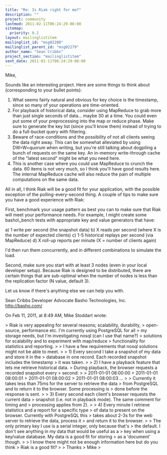 ```yaml
---
title: "Re: Is Riak right for me?"
description: ""
project: community
lastmod: 2011-02-11T06:24:29-08:00
sitemap:
  priority: 0.2
layout: mailinglistitem
mailinglist_id: "msg02280"
mailinglist_parent_id: "msg02279"
author_name: "Sean Cribbs"
project_section: "mailinglistitem"
sent_date: 2011-02-11T06:24:29-08:00
---
```



Mike,

Sounds like an interesting project. Here are some things to think about 
(corresponding to your bullet points):

1) What seems fairly natural and obvious for key choice is the timestamp, since 
so many of your operations are time-oriented.
2) For playback of historical data, consider using MapReduce to grab more than 
just single seconds of data... maybe 30 at a time. You could even put some of 
your preprocessing into the map or reduce phase. Make sure to generate the key 
list (since you'll know them) instead of trying to do a full-bucket query with 
filtering.
3) Beware of race-conditions and the possibility of not all clients seeing the 
data right away. This can be somewhat alleviated by using DW=W=quorum when 
writing, but you're still talking about dogpiling a bunch of requests on the 
same key. An in-memory write-through cache of the "latest second" might be what 
you need here.
4) This is another case where you could use MapReduce to crunch the data. 60 
items is not very much, so I think you'll have good results here. The internal 
MapReduce cache will also reduce the pain of multiple computations on the same 
data.

All in all, I think Riak will be a good fit for your application, with the 
possible exception of the polling-every-second thing. A couple of tips to make 
sure you have a good experience with Riak:

First, benchmark your usage pattern as best you can to make sure that Riak will 
meet your performance needs. For example, I might create some basho\\_bench 
tests with appropriate key and value generators that have:

a) 1 write per second (the snapshot data)
b) X reads per second (where X is the number of expected clients)
c) 1-5 historical replays per second (via MapReduce)
d) X roll-up reports per minute (X = number of clients again)

I'd then run them concurrently, and in different combinations to simulate the 
load.

Second, make sure you start with at least 3 nodes (even in your local developer 
setup). Because Riak is designed to be distributed, there are certain things 
that are sub-optimal when the number of nodes is less than the replication 
factor (N value, default 3).

Let us know if there's anything else we can help you with.

Sean Cribbs 
Developer Advocate
Basho Technologies, Inc.
http://basho.com/

On Feb 11, 2011, at 8:49 AM, Mike Stoddart wrote:

&gt; Riak is very appealing for several reasons; scalability, durability,
&gt; open-source, performance etc. I'm currently using PostgreSQL for all
&gt; my storage needs, but I'm investigating nosql (can I use that name?)
&gt; solutions for scalability and to experiment with map/reduce
&gt; functionality for statistics and reporting.
&gt; 
&gt; I have a few requirements that nosql solutions might not be able to meet.
&gt; 
&gt; 1) Every second I take a snapshot of my data and store it in the
&gt; database in one record. Each recorded snapshot includes the timestamp
&gt; it was taken.
&gt; 
&gt; 2) I have a playback feature that lets me retrieve historical data.
&gt; During playback, the browser requests a recorded snapshot every
&gt; second:
&gt; 
&gt; 2011-01-01 08:00:00
&gt; 2011-01-01 08:00:01
&gt; 2011-01-01 08:00:02
&gt; 2011-01-01 08:00:03 ...
&gt; 
&gt; Currently it takes less than 75ms for the server to retrieve the data
&gt; from PostgreSQL and to return it to the browser. Some processing is
&gt; done before the response is sent.
&gt; 
&gt; 3) Every second each client's browser requests the current data
&gt; snapshot (i.e. not in playback mode). The same comment for timing and
&gt; processing applies from 2).
&gt; 
&gt; 4) Every minute I retrieve statistics and a report for a specific type
&gt; of data to present on the browser. Currently with PostgreSQL this
&gt; takes about 2-3s for the web server to retrieve the data, process it
&gt; and return it to the browser.
&gt; 
&gt; The only primary key I use is a serial integer, only because that's
&gt; the default. I don't see anything in my data that would be useful as a
&gt; key when using a key/value database. My data is a good fit for storing
&gt; as a 'document' though.
&gt; 
&gt; I know there might not be enough information here but do you think
&gt; Riak is a good fit?
&gt; 
&gt; Thanks
&gt; Mike
&gt; 
